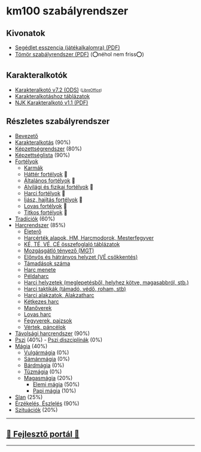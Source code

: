 # km100 szabályrendszer

## Kivonatok

- [Segédlet esszencia (játékalkalomra) (PDF)](https://github.com/kaktusztea/km100/raw/master/md/segedletek/km100__segedlet_v1.6.pdf?raw=true)
-  [Tömör szabályrendszer (PDF)](https://github.com/kaktusztea/km100/raw/master/md/segedletek/km100__tomor_v6.1.pdf?raw=true) (⭕néhol nem friss⭕)

## Karakteralkotók

- [Karakteralkotó v7.2 (ODS)](https://github.com/kaktusztea/km100/raw/master/md/segedletek/karakteralkoto_v7.2.ods?raw=true) <sub><sup>([LibreOffice](https://www.libreoffice.org/download/download/))</sup></sub>
- [Karakteralkotáshoz táblázatok](https://github.com/kaktusztea/km100/raw/master/md/segedletek/km100_segedlet_karakteralkotas_v6.1.pdf?raw=true)
- [NJK Karakteralkotó v1.1 (PDF)](https://github.com/kaktusztea/km100/raw/master/md/segedletek/km100__NJK_karlap_v1.1.pdf?raw=true)

## Részletes szabályrendszer

- [Bevezető](000_bevezetes.md)
- [Karakteralkotás](010_karakteralkotas.md) (90%)
- [Képzettségrendszer](020_kepzettsegrendszer.md) (80%)
- [Képzettséglista](021_kepzettseglista.md) (90%)
- [Fortélyok](030_fortelyok.md)
	- [Karmák](031_karmak.md)
	- [Háttér fortélyok](032_hatter_fortelyok.md) 🚧
	- [Általános fortélyok](033_altalanos_fortelyok.md) 🚧
	- [Alvilági és fizikai fortélyok](034_alvilagi_fizikai_fortelyok.md) 🚧
	- [Harci fortélyok](035_harci_fortelyok.md) 🚧
	- [Íjász, hajítás fortélyok](036_ijasz_hajitas_fortelyok.md) 🚧
	- [Lovas fortélyok](037_lovas_fortelyok.md) 🚧
	- [Titkos fortélyok](038_titkos_fortelyok.md) 🚧
- [Tradíciók](040_tradiciok.md) (60%)
- [Harcrendszer](050_harcrendszer.md) (85%)
	- [Életerő](051_eletero.md)
	- [Harcérték alapok, HM, Harcmodorok, Mesterfegyver](052_01_harcertekek_elemei.md)
	- [KÉ, TÉ, VÉ, CÉ összefoglaló táblázatok](052_02_ke_te_ve_ce.md)
	- [Mozgásgátló tényező (MGT)](053_01_mgt.md)
	- [Előnyös és hátrányos helyzet (VÉ csökkentés)](053_02_elonyos_hatranyos_helyzet.md)
	- [Támadások száma](053_03_tamadasok_szama.md)
	- [Harc menete](054_01_harc_menete.md)
	- [Példaharc](054_02_peldaharc.md)
	- [Harci helyzetek (meglepetésből, helyhez kötve, magasabbról, stb.)](055_01_harci_helyzetek.md)
	- [Harci taktikák (támadó, védő, roham, stb)](055_02_harci_taktikak.md)
	- [Harci alakzatok, Alakzatharc](055_03_harci_alakzatok.md)
	- [Kétkezes harc](055_04_ketkezes_harc.md)
	- [Manőverek](055_05_manoverek.md)
	- [Lovas harc](056_lovas_harc.md)
	- [Fegyverek, pajzsok](057_fegyverek.md)
	- [Vértek, páncélok](058_vertek_pancelok.md)
- [Távolsági harcrendszer](060_tavolsagi_harc.md) (90%)
- [Pszi](070_pszi.md) (40%)
	  - [Pszi diszciplínák](071_pszi_diszciplinak.md) (0%)
- [Mágia](080_magiarendszer.md) (40%)
	- [Vulgármágia](081_vulgarmagia.md) (0%)
	- [Sámánmágia](082_samanmagia.md) (0%)
	- [Bárdmágia](083_bardmagia.md) (0%)
	- [Tűzmágia](084_tuzmagia.md) (0%)
	- [Magasmágia](085_magasmagia.md) (20%)
		- [Elemi mágia](magia.magas/elemi_magia.md) (50%)
		- [Papi mágia](089_papimagia.md) (10%)
- [Slan](090_slan.md) (25%)
- [Érzékelés, Észlelés](100_erzekeles_eszleles.md) (90%)
- [Szituációk](110_szituaciok.md) (20%)

---
## [🚧 Fejlesztő portál 🚧](https://github.com/kaktusztea/km100/wiki)

---

